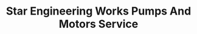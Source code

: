 ---
title: "Star Engineering Works Pumps And Motors Service"
url: /karachi/star-engineering-works-pumps-and-motors-service/
shop: wholesale
---